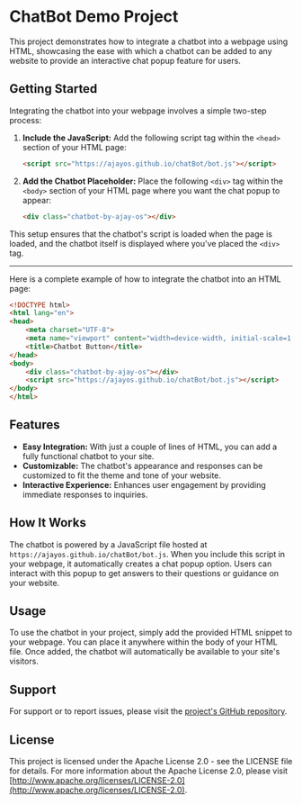 # ChatBot Demo Project

This project demonstrates how to integrate a chatbot into a webpage using HTML, showcasing the ease with which a chatbot can be added to any website to provide an interactive chat popup feature for users.

## Getting Started

Integrating the chatbot into your webpage involves a simple two-step process:

1. **Include the JavaScript:** Add the following script tag within the `<head>` section of your HTML page:

    ```html
    <script src="https://ajayos.github.io/chatBot/bot.js"></script>
    ```

2. **Add the Chatbot Placeholder:** Place the following `<div>` tag within the `<body>` section of your HTML page where you want the chat popup to appear:

    ```html
    <div class="chatbot-by-ajay-os"></div>
    ```

This setup ensures that the chatbot's script is loaded when the page is loaded, and the chatbot itself is displayed where you've placed the `<div>` tag.

---

Here is a complete example of how to integrate the chatbot into an HTML page:

```html
<!DOCTYPE html>
<html lang="en">
<head>
    <meta charset="UTF-8">
    <meta name="viewport" content="width=device-width, initial-scale=1.0">
    <title>Chatbot Button</title>
</head>
<body>
    <div class="chatbot-by-ajay-os"></div>
    <script src="https://ajayos.github.io/chatBot/bot.js"></script>
</body>
</html>
```

## Features

- **Easy Integration:** With just a couple of lines of HTML, you can add a fully functional chatbot to your site.
- **Customizable:** The chatbot's appearance and responses can be customized to fit the theme and tone of your website.
- **Interactive Experience:** Enhances user engagement by providing immediate responses to inquiries.

## How It Works

The chatbot is powered by a JavaScript file hosted at `https://ajayos.github.io/chatBot/bot.js`. When you include this script in your webpage, it automatically creates a chat popup option. Users can interact with this popup to get answers to their questions or guidance on your website.

## Usage

To use the chatbot in your project, simply add the provided HTML snippet to your webpage. You can place it anywhere within the body of your HTML file. Once added, the chatbot will automatically be available to your site's visitors.

## Support

For support or to report issues, please visit the [project's GitHub repository](https://github.com/ajayos/chatBot).

## License

This project is licensed under the Apache License 2.0 - see the LICENSE file for details. For more information about the Apache License 2.0, please visit [http://www.apache.org/licenses/LICENSE-2.0](http://www.apache.org/licenses/LICENSE-2.0).

